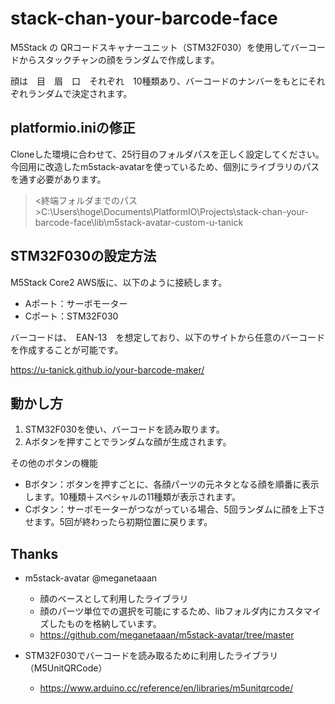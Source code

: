 # stack-chan-your-barcode-face

M5Stack の QRコードスキャナーユニット（STM32F030）を使用してバーコードからスタックチャンの顔をランダムで作成します。

顔は　目　眉　口　それぞれ　10種類あり、バーコードのナンバーをもとにそれぞれランダムで決定されます。

## platformio.iniの修正

Cloneした環境に合わせて、25行目のフォルダパスを正しく設定してください。今回用に改造したm5stack-avatarを使っているため、個別にライブラリのパスを通す必要があります。

> <終端フォルダまでのパス>C:\Users\hoge\Documents\PlatformIO\Projects\stack-chan-your-barcode-face\lib\m5stack-avatar-custom-u-tanick

## STM32F030の設定方法

M5Stack Core2 AWS版に、以下のように接続します。

- Aポート：サーボモーター
- Cポート：STM32F030

バーコードは、　EAN-13　を想定しており、以下のサイトから任意のバーコードを作成することが可能です。

https://u-tanick.github.io/your-barcode-maker/

## 動かし方

1. STM32F030を使い、バーコードを読み取ります。
2. Aボタンを押すことでランダムな顔が生成されます。

その他のボタンの機能

- Bボタン：ボタンを押すごとに、各顔パーツの元ネタとなる顔を順番に表示します。10種類＋スペシャルの11種類が表示されます。
- Cボタン：サーボモーターがつながっている場合、5回ランダムに顔を上下させます。5回が終わったら初期位置に戻ります。

## Thanks

- m5stack-avatar @meganetaaan
  - 顔のベースとして利用したライブラリ
  - 顔のパーツ単位での選択を可能にするため、libフォルダ内にカスタマイズしたものを格納しています。
  - https://github.com/meganetaaan/m5stack-avatar/tree/master

- STM32F030でバーコードを読み取るために利用したライブラリ（M5UnitQRCode）
  - https://www.arduino.cc/reference/en/libraries/m5unitqrcode/
